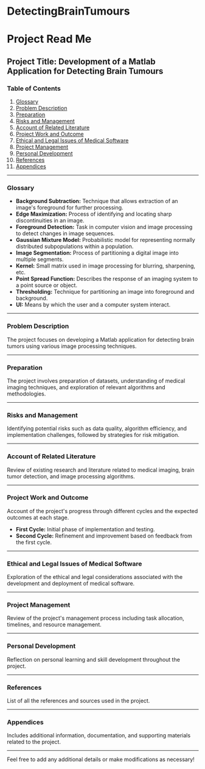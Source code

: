 # DetectingBrainTumours

# Project Read Me

## Project Title: Development of a Matlab Application for Detecting Brain Tumours

### Table of Contents

1. [Glossary](#glossary)
2. [Problem Description](#problem-description)
3. [Preparation](#preparation)
4. [Risks and Management](#risks-and-management)
5. [Account of Related Literature](#account-of-related-literature)
6. [Project Work and Outcome](#project-work-and-outcome)
7. [Ethical and Legal Issues of Medical Software](#ethical-and-legal-issues-of-medical-software)
8. [Project Management](#project-management)
9. [Personal Development](#personal-development)
10. [References](#references)
11. [Appendices](#appendices)

---

### Glossary<a name="glossary"></a>

- **Background Subtraction:** Technique that allows extraction of an image's foreground for further processing.
- **Edge Maximization:** Process of identifying and locating sharp discontinuities in an image.
- **Foreground Detection:** Task in computer vision and image processing to detect changes in image sequences.
- **Gaussian Mixture Model:** Probabilistic model for representing normally distributed subpopulations within a population.
- **Image Segmentation:** Process of partitioning a digital image into multiple segments.
- **Kernel:** Small matrix used in image processing for blurring, sharpening, etc.
- **Point Spread Function:** Describes the response of an imaging system to a point source or object.
- **Thresholding:** Technique for partitioning an image into foreground and background.
- **UI:** Means by which the user and a computer system interact.

---

### Problem Description<a name="problem-description"></a>

The project focuses on developing a Matlab application for detecting brain tumors using various image processing techniques.

---

### Preparation<a name="preparation"></a>

The project involves preparation of datasets, understanding of medical imaging techniques, and exploration of relevant algorithms and methodologies.

---

### Risks and Management<a name="risks-and-management"></a>

Identifying potential risks such as data quality, algorithm efficiency, and implementation challenges, followed by strategies for risk mitigation.

---

### Account of Related Literature<a name="account-of-related-literature"></a>

Review of existing research and literature related to medical imaging, brain tumor detection, and image processing algorithms.

---

### Project Work and Outcome<a name="project-work-and-outcome"></a>

Account of the project's progress through different cycles and the expected outcomes at each stage.

- **First Cycle:** Initial phase of implementation and testing.
- **Second Cycle:** Refinement and improvement based on feedback from the first cycle.

---

### Ethical and Legal Issues of Medical Software<a name="ethical-and-legal-issues-of-medical-software"></a>

Exploration of the ethical and legal considerations associated with the development and deployment of medical software.

---

### Project Management<a name="project-management"></a>

Review of the project's management process including task allocation, timelines, and resource management.

---

### Personal Development<a name="personal-development"></a>

Reflection on personal learning and skill development throughout the project.

---

### References<a name="references"></a>

List of all the references and sources used in the project.

---

### Appendices<a name="appendices"></a>

Includes additional information, documentation, and supporting materials related to the project.

---

Feel free to add any additional details or make modifications as necessary!
